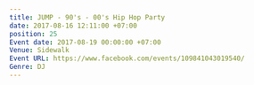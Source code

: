 ```yaml
---
title: JUMP - 90's - 00's Hip Hop Party
date: 2017-08-16 12:11:00 +07:00
position: 25
Event date: 2017-08-19 00:00:00 +07:00
Venue: Sidewalk
Event URL: https://www.facebook.com/events/109841043019540/
Genre: DJ
---
```


